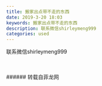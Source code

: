 ```yaml
---
title: 搬家出点带不走的东西
date: 2019-3-20 18:03
keywords: 搬家出点带不走的东西
description: 联系微信shirleymeng999
categories: used
---
```

<td class="t_f" id="postmessage_3268008">

联系微信shirleymeng999<br/>
<img alt="" border="0" class="zoom" data-cf-modified-e8b9fe1f4c9ad7243c4ce40c-="" file="http://www.flw.ph/data/appbyme/upload/image/201903/20/kgC8K9vh9d0M.jpg" id="aimg_KgKlG" lazyloadthumb="1" onclick="" onmouseover="" src="http://www.flw.ph/data/appbyme/upload/image/201903/20/kgC8K9vh9d0M.jpg"/><br/>
<br/>
<img alt="" border="0" class="zoom" data-cf-modified-e8b9fe1f4c9ad7243c4ce40c-="" file="http://www.flw.ph/data/appbyme/upload/image/201903/20/KU8JnUcO7eni.jpg" id="aimg_aPYux" lazyloadthumb="1" onclick="" onmouseover="" src="http://www.flw.ph/data/appbyme/upload/image/201903/20/KU8JnUcO7eni.jpg"/><br/>
<br/>
</td>
###### 转载自菲龙网